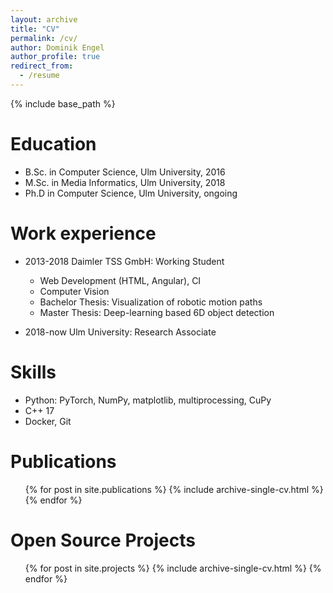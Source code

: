 ```yaml
---
layout: archive
title: "CV"
permalink: /cv/
author: Dominik Engel
author_profile: true
redirect_from:
  - /resume
---
```


{% include base_path %}

Education
======
* B.Sc. in Computer Science, Ulm University, 2016
* M.Sc. in Media Informatics, Ulm University, 2018
* Ph.D in Computer Science, Ulm University, ongoing

Work experience
======
* 2013-2018 Daimler TSS GmbH: Working Student
  * Web Development (HTML, Angular), CI
  * Computer Vision
  * Bachelor Thesis: Visualization of robotic motion paths
  * Master Thesis: Deep-learning based 6D object detection

* 2018-now Ulm University: Research Associate


Skills
======
* Python: PyTorch, NumPy, matplotlib, multiprocessing, CuPy
* C++ 17
* Docker, Git

Publications
======
  <ul>{% for post in site.publications %}
    {% include archive-single-cv.html %}
  {% endfor %}</ul>

<!-- Talks
======
  <ul>{% for post in site.talks %}
    {% include archive-single-talk-cv.html %}
  {% endfor %}</ul> -->

Open Source Projects
======
  <ul>{% for post in site.projects %}
    {% include archive-single-cv.html %}
  {% endfor %}</ul>
